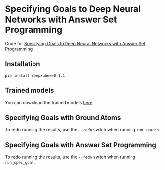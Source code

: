 # Specifying Goals to Deep Neural Networks with Answer Set Programming

Code for [Specifying Goals to Deep Neural Networks with Answer Set Programming](https://ojs.aaai.org/index.php/ICAPS/article/view/31454/33614).

## Installation
`pip install deepxube==0.1.1`

## Trained models
You can download the trained models [here](https://drive.proton.me/urls/ZGQ3XKD2DC#w6s4sIuxF70c).

## Specifying Goals with Ground Atoms
To redo running the results, use the `--redo` switch when running `run_search`.

## Specifying Goals with Answer Set Programming
To redo running the results, use the `--redo` switch when running `run_spec_goal`.
